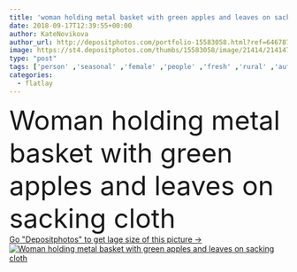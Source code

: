 ```yaml
---
title: 'woman holding metal basket with green apples and leaves on sacking cloth'
date: 2018-09-17T12:39:55+00:00
author: KateNovikova
author_url: http://depositphotos.com/portfolio-15583058.html?ref=64678756
image: https://st4.depositphotos.com/thumbs/15583058/image/21414/214147158/api_thumb_450.jpg?forcejpeg=true
type: "post"
tags: ['person' ,'seasonal' ,'female' ,'people' ,'fresh' ,'rural' ,'autumn' ,'raw' ,'food' ,'diet' ,'fruit' ,'tasty' ,'delicious' ,'appetizing' ,'ripe' ,'freshness' ,'harvest' ,'vegetarian' ,'hold' ,'woman' ,'organic' ,'eco' ,'apples' ,'vitamins' ,'selection' ,'antioxidant' ,'vegan' ,'vital' ,'unprocessed' ,'Healthy Eating' ,'top view' ,'fresh picked' ,'metal basket' ,'apple tree leaves' ,'clean eating' ,'flatlay' ,'cropped view' ,'sacking cloth' ]
categories: 
  - flatlay
---
```

<div aling="center">
            <font size="60"> Woman holding metal basket with green apples and leaves on sacking cloth</font>   
</div>
<div>
    <a href='https://depositphotos.com/214147158/stock-photo-woman-holding-metal-basket-green.html?ref=64678756' target=_blank > Go "Depositphotos" to get lage size of this picture ->
        <img href='https://depositphotos.com/214147158/stock-photo-woman-holding-metal-basket-green.html?ref=64678756' src='https://st4.depositphotos.com/15583058/21414/i/950/depositphotos_214147158-stock-photo-woman-holding-metal-basket-green.jpg?forcejpeg=true' alt='Woman holding metal basket with green apples and leaves on sacking cloth' >
    </a>
</div>
